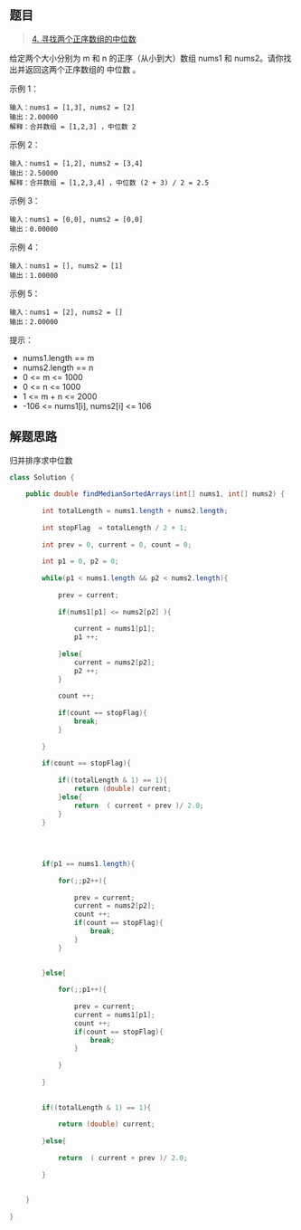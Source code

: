 ## 题目

> [4. 寻找两个正序数组的中位数](https://leetcode-cn.com/problems/median-of-two-sorted-arrays/)

给定两个大小分别为 m 和 n 的正序（从小到大）数组 nums1 和 nums2。请你找出并返回这两个正序数组的 中位数 。

 

示例 1：

```
输入：nums1 = [1,3], nums2 = [2]
输出：2.00000
解释：合并数组 = [1,2,3] ，中位数 2
```


示例 2：

```
输入：nums1 = [1,2], nums2 = [3,4]
输出：2.50000
解释：合并数组 = [1,2,3,4] ，中位数 (2 + 3) / 2 = 2.5
```

示例 3：

```
输入：nums1 = [0,0], nums2 = [0,0]
输出：0.00000
```

示例 4：

```
输入：nums1 = [], nums2 = [1]
输出：1.00000
```


示例 5：

```
输入：nums1 = [2], nums2 = []
输出：2.00000
```



提示：

* nums1.length == m
* nums2.length == n
* 0 <= m <= 1000
* 0 <= n <= 1000
* 1 <= m + n <= 2000
* -106 <= nums1[i], nums2[i] <= 106



## 解题思路

归并排序求中位数

```java
class Solution {
    
    public double findMedianSortedArrays(int[] nums1, int[] nums2) {
        
        int totalLength = nums1.length + nums2.length;
        
        int stopFlag  = totalLength / 2 + 1;
        
        int prev = 0, current = 0, count = 0;
        
        int p1 = 0, p2 = 0;
        
        while(p1 < nums1.length && p2 < nums2.length){
            
            prev = current;
            
            if(nums1[p1] <= nums2[p2] ){
                
                current = nums1[p1];
                p1 ++;
                
            }else{
                current = nums2[p2];
                p2 ++;
            }
            
            count ++;
            
            if(count == stopFlag){
                break;
            }
            
        }
        
        if(count == stopFlag){
            
            if((totalLength & 1) == 1){
                return (double) current;
            }else{
                return  ( current + prev )/ 2.0;
            }
        }
        
        

        
        if(p1 == nums1.length){
            
            for(;;p2++){
                
                prev = current;
                current = nums2[p2];
                count ++;
                if(count == stopFlag){
                    break;
                }
            }

            
        }else{
            
            for(;;p1++){
                
                prev = current;
                current = nums1[p1];
                count ++;
                if(count == stopFlag){
                    break;
                }
                
            }
            
        }
        
        
        if((totalLength & 1) == 1){
            
            return (double) current;
            
        }else{
            
            return  ( current + prev )/ 2.0;
            
        }
        
        
    }
    
}
```

